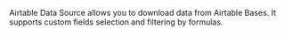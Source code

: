 Airtable Data Source allows you to download data from Airtable Bases.  It supports custom fields selection and filtering by
formulas.